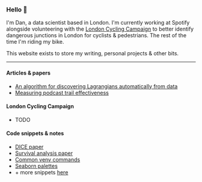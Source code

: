 ### Hello 👋

I'm Dan, a data scientist based in London. I'm currently working at Spotify alongside volunteering with the [London Cycling Campaign](https://lcc.org.uk/) to better identify dangerous junctions in London for cyclists & pedestrians. The rest of the time I'm riding my bike.

This website exists to store my writing, personal projects & other bits.

---

#### Articles & papers

- [An algorithm for discovering Lagrangians automatically from data](https://arxiv.org/abs/1506.01293)
- [Measuring podcast trail effectiveness](https://medium.com/bbc-data-science/measuring-podcast-trail-effectiveness-76d1e8668aa)

#### London Cycling Campaign

- TODO

#### Code snippets & notes

- [DICE paper](https://danielhills.github.io/2021/04/13/DICE-paper)
- [Survival analysis paper](https://danielhills.github.io/2021/06/01/survival-paper)
- [Common venv commands](https://danielhills.github.io/2021/06/20/using-venv)
- [Seaborn palettes](https://danielhills.github.io/2022/08/14/palettes)
- \+ more snippets [here](https://github.com/danielhills/code-snippets)
